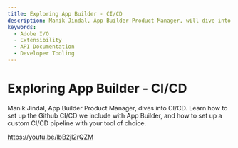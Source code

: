 ```yaml
---
title: Exploring App Builder - CI/CD
description: Manik Jindal, App Builder Product Manager, will dive into CI/CD. You'll learn how to set up Github CI/CD we include with App Builder. In addition, we'll cover how to setup  a custom CI/CD pipeline with your tool of choice. Bring your questions and the App Builder team will be happy to answer any and all after the presentation. 
keywords:
  - Adobe I/O
  - Extensibility
  - API Documentation
  - Developer Tooling  
---
```


# Exploring App Builder - CI/CD

Manik Jindal, App Builder Product Manager, dives into CI/CD. Learn how to set up the Github CI/CD we include with App Builder, and how to set up a custom CI/CD pipeline with your tool of choice. 

<Embed slots="video"/>

https://youtu.be/lbB2jl2rQZM

